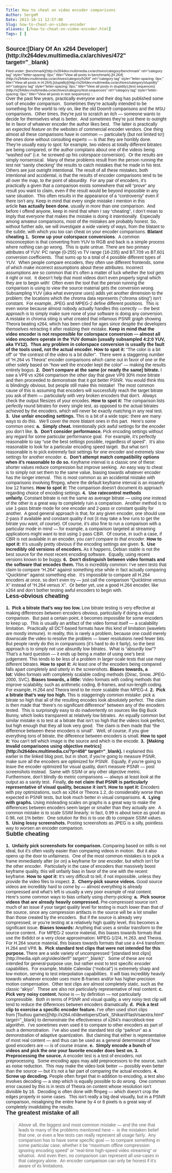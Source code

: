 ```yaml
---
Title: How to cheat on video encoder comparisons
Author: SergeM
Date: 2013-10-11 12:57:00
Slug: how-to-cheat-on-video-encoder
aliases: [/how-to-cheat-on-video-encoder.html]
Tags: [ ]
---
```




<div dir="ltr" style="text-align: left;" trbidi="on"><h3 class="storytitle" id="post-472" style="font-family: 'Lucida Grande', 'Lucida Sans Unicode', 'Trebuchet MS', Verdana, Helvetica, sans-serif; font-size: 1.3em; margin-bottom: 2px; margin-top: 10px; padding-bottom: 0px;">Source:[Diary Of An x264 Developer](http://x264dev.multimedia.cx/archives/472" target="_blank)</h3><h3 class="storytitle" id="post-472" style="font-family: 'Lucida Grande', 'Lucida Sans Unicode', 'Trebuchet MS', Verdana, Helvetica, sans-serif; font-size: 1.3em; margin-bottom: 2px; margin-top: 10px; padding-bottom: 0px;"></h3><div class="meta" style="font-family: 'Lucida Grande', 'Lucida Sans Unicode', 'Trebuchet MS', Verdana, Helvetica, sans-serif; font-size: 0.8em;"><span style="background-color: white;">Filed under:&nbsp;[benchmark](http://x264dev.multimedia.cx/archives/category/benchmark" rel="category tag" style="letter-spacing: 0px;" title="View all posts in benchmark),[H.264](http://x264dev.multimedia.cx/archives/category/h264" rel="category tag" style="letter-spacing: 0px;" title="View all posts in H.264),[stupidity](http://x264dev.multimedia.cx/archives/category/stupidity" rel="category tag" style="letter-spacing: 0px;" title="View all posts in stupidity),[test sequences](http://x264dev.multimedia.cx/archives/category/test-sequences" rel="category tag" style="letter-spacing: 0px;" title="View all posts in test sequences)&nbsp;::</span></div><div class="storycontent" style="font-family: 'Lucida Grande', 'Lucida Sans Unicode', 'Trebuchet MS', Verdana, Helvetica, sans-serif;"><span style="background-color: white;">Over the past few years, practically everyone and their dog has published some sort of encoder comparison.&nbsp; Sometimes they’re actually intended to be something for the world to rely on, like the old Doom9 comparisons and the MSU comparisons.&nbsp; Other times, they’re just to scratch an itch — someone wants to decide for themselves what is better.&nbsp; And sometimes they’re just there to outright lie in favor of whatever encoder the author likes best.&nbsp; The latter is practically an&nbsp;<em>expected feature</em>&nbsp;on the websites of commercial encoder vendors.</span>
<span style="background-color: white;">One thing almost all these comparisons have in common — particularly (but not limited to!) the ones done without consulting experts — is that they are horribly done.&nbsp; They’re usually easy to spot: for example, two videos at totally different bitrates are being compared, or the author complains about one of the videos being “washed out” (i.e. he screwed up his colorspace conversion).&nbsp; Or the results are simply nonsensical.&nbsp; Many of these problems result from the person running the test not “sanity checking” the results to catch mistakes that he made in his test.&nbsp; Others are just outright intentional.</span>
<span style="background-color: white;">The result of all these mistakes, both intentional and accidental, is that the results of encoder comparisons tend to be all over the map, to the point of absurdity.&nbsp; For any pair of encoders, it’s practically a given that a comparison exists somewhere that will “prove” any result you want to claim, even if the result would be beyond impossible in any sane situation.&nbsp; This often results in the appearance of a “controversy” even if there isn’t any.</span>
<span style="background-color: white;">Keep in mind that every single mistake I mention in this article&nbsp;<strong>has actually been done</strong>, usually in more than one comparison.&nbsp; And before I offend anyone, keep in mind that when I say “cheating”, I don’t mean to imply that everyone that makes the mistake is doing it intentionally.&nbsp; Especially among amateur comparisons, most of the mistakes are probably honest.</span>
<span style="background-color: white;">So, without further ado, we will investigate a wide variety of ways, from the blatant to the subtle, with which you too can cheat on your encoder comparisons.</span>
<span style="background-color: white;">
</span><span style="background-color: white;"></span>
<span style="background-color: white;">
</span>
<span style="background-color: white;">
</span><strong>Blatant cheating</strong><span style="background-color: white;"></span>
<span style="background-color: white;"><strong>1.&nbsp; Screw up your colorspace conversions</strong>.&nbsp; A common misconception is that converting from YUV to RGB and back is a simple process where nothing can go wrong.&nbsp; This is quite untrue. There are two primary attributes of YUV: PC range (0-255) vs TV range (16-235) and BT.709 vs BT.601 conversion coefficients.&nbsp; That sums up to a total of 4 possible different types of YUV.&nbsp; When people compare encoders, they often use different frontends, some of which make incorrect assumptions about these attributes.</span>
<span style="background-color: white;">Incorrect assumptions are so common that it’s often a matter of luck whether the tool gets it right or not.&nbsp; It doesn’t help that most videos don’t even properly signal which they are to begin with!&nbsp; Often even the tool that the person running the comparison is using to view the source material gets the conversion wrong.</span>
<span style="background-color: white;">Subsampling YUV (aka what everyone uses) adds yet another dimension to the problem: the locations which the chroma data represents (“chroma siting”) isn’t constant.&nbsp; For example, JPEG and MPEG-2 define different positions.&nbsp; This is even worse because almost nobody actually handles this correctly — the best approach is to simply make sure none of your software is doing any conversion.&nbsp; A mistake in chroma siting is what created that infamous PSNR graph showing Theora beating x264, which has been cited for ages since despite the developers themselves retracting it after realizing their mistake.</span>
<strong style="background-color: white;">Keep in mind that the video encoder is not responsible for colorspace conversion — almost all video encoders operate in the YUV domain (usually subsampled 4:2:0 YUV, aka YV12).&nbsp; Thus any problem in colorspace conversion is usually the fault of the tools used, not the actual encoder.</strong>
<span style="background-color: white;"><strong>How to spot it:&nbsp;</strong>“The color is a bit off” or “the contrast of the video is a bit duller”.&nbsp; There were a staggering number of “H.264 vs Theora” encoder comparisons which came out in favor of one or the other solely based on “how well the encoder kept the color” — making the results entirely bogus.</span>
<span style="background-color: white;"><strong>2.&nbsp; Don’t compare at the same (or nearly the same) bitrate.</strong>&nbsp;I saw a VP8 vs x264 comparison the other day that gave VP8 30% more bitrate and then proceeded to demonstrate that it got better PSNR.<em>&nbsp;</em>You would think this is blindingly obvious, but people still make this mistake!&nbsp; The most common cause of this is assuming that encoders will successfully reach the target bitrate you ask of them — particularly with very broken encoders that don’t.&nbsp; Always check the output filesizes of your encodes.</span>
<span style="background-color: white;"><strong>How to spot it:&nbsp;</strong>The comparison lists perfectly round bitrates for every single test, as opposed to the actual bitrates achieved by the encoders, which will never be exactly matching in any real test.</span>
<span style="background-color: white;"><strong>3.&nbsp; Use unfair encoding settings.&nbsp;</strong>This is a bit of a wide topic: there are many ways to do this.&nbsp; We’ll cover the more blatant ones in this part.&nbsp; Here’s some common ones:</span>
<span style="background-color: white;"><strong>a.&nbsp; Simply cheat.</strong>&nbsp;Intentionally pick awful settings for the encoder you don’t like.</span>
<span style="background-color: white;"><strong>b.&nbsp; Don’t consider performance.</strong>&nbsp;Pick encoding settings without any regard for some particular performance goal.&nbsp; For example, it’s perfectly reasonable to say “use the best settings possible, regardless of speed”.&nbsp; It’s also reasonable to look for a particular encoding speed target.&nbsp; But what isn’t reasonable is to pick extremely fast settings for one encoder and extremely slow settings for another encoder.</span>
<span style="background-color: white;"><strong>c.&nbsp; Don’t attempt match compatibility options when it’s reasonable to do so.</strong>&nbsp;Keyframe interval is a classic one of these: shorter values reduce compression but improve seeking.&nbsp; An easy way to cheat is to simply not set them to the same value, biasing towards whatever encoder has the longer interval.&nbsp; This is most common as an accidental mistake with comparisons involving ffmpeg, where the default keyframe interval is an insanely low 12 frames.</span>
<span style="background-color: white;"><strong>How to spot it:</strong>&nbsp;The comparison doesn’t document its approach regarding choice of encoding settings.</span>
<span style="background-color: white;"><strong>4.&nbsp; Use ratecontrol methods unfairly.</strong>&nbsp;Constant bitrate is not the same as average bitrate — using one instead of the other is a great way to completely ruin a comparison.&nbsp; Another method is to use 1-pass bitrate mode for one encoder and 2-pass or constant quality for another.&nbsp; A good general approach is that, for any given encoder, one should use 2-pass if available and constant quality if not (it may take a few runs to get the bitrate you want, of course).</span>
<span style="background-color: white;">Of course, it’s also fine to run a comparison with a particular mode in mind — for example, a comparison targeted at streaming applications might want to test using 1-pass CBR.&nbsp; Of course, in such a case, if CBR is not available in an encoder, you&nbsp;<em>can’t compare to that encoder</em>.</span>
<span style="background-color: white;"><strong>How to spot it:&nbsp;</strong>It’s usually pretty obvious if the encoding settings are given.</span>
<span style="background-color: white;"><strong>5.&nbsp; Use incredibly old versions of encoders.</strong>&nbsp;As it happens, Debian stable is not the best source for the most recent encoding software.&nbsp; Equally, using recent versions known to be buggy.</span>
<span style="background-color: white;"><strong>6.&nbsp; Don’t distinguish between video formats and the software that encodes them.&nbsp;</strong>This is incredibly common: I’ve seen tests that claim to compare “H.264″ against something else while in fact actually comparing “Quicktime” against something else.&nbsp; It’s impossible to compare all H.264 encoders at once, so don’t even try — just call the comparison “Quicktime versus X” instead of “H.264 versus X”.&nbsp; Or better yet, use a good H.264 encoder, like x264 and don’t bother testing awful encoders to begin with.</span>
<h3 style="font-size: 1.3em; margin-top: 0px; padding-bottom: 0px;"><strong style="background-color: white;">Less-obvious cheating</strong></h3><span style="background-color: white;"><strong>1.&nbsp; Pick a bitrate that’s way too low.</strong>&nbsp;Low bitrate testing is very effective at making differences between encoders obvious, particularly if doing a visual comparison.&nbsp; But past a certain point, it becomes impossible for some encoders to keep up.&nbsp; This is usually an artifact of the video format itself — a scalability limitation.&nbsp; Practically all DCT-based formats have this kind of limitation (wavelets are mostly immune).</span>
<span style="background-color: white;">In reality, this is rarely a problem, because one could merely downscale the video to resolve the problem — lower resolutions need fewer bits.&nbsp; But people rarely do this in comparisons (it’s hard to do it fairly), so the best approach is to simply not use absurdly low bitrates.&nbsp; What is “absurdly low”?&nbsp; That’s a hard question — it ends up being a matter of using one’s best judgement.</span>
<span style="background-color: white;">This tends to be less of a problem in larger-scale tests that use many different bitrates.</span>
<span style="background-color: white;"><strong>How to spot it:&nbsp;</strong>At least one of the encoders being compared falls apart completely and utterly in the screenshots.</span>
<span style="background-color: white;"><strong>Biases towards, a lot:</strong>&nbsp;Video formats with completely scalable coding methods (Dirac, Snow, JPEG-2000, SVC).</span>
<span style="background-color: white;"><strong>Biases towards, a little:&nbsp;</strong>Video formats with coding methods that improve scalability, such as arithmetic coding, B-frames, and run-length coding.&nbsp; For example, H.264 and Theora tend to be more scalable than MPEG-4.</span>
<span style="background-color: white;"><strong>2.&nbsp; Pick a bitrate that’s way too high.</strong>&nbsp;This is staggeringly common mistake: pick a bitrate so high that all of the resulting encodes look absolutely perfect.&nbsp; The claim is then made that “there’s no significant difference” between any of the encoders tested.&nbsp; This is surprisingly easy to do inadvertently on sources like Big Buck Bunny, which looks transparent at relatively low bitrates.&nbsp; An equally common but similar mistake is to test at a bitrate that isn’t so high that the videos look perfect, but high enough that they all look very good.&nbsp; The claim is then made that “the difference between these encoders is small”.&nbsp; Well, of course, if you give everything tons of bitrate, the difference between encoders is small.</span>
<span style="background-color: white;"><strong>How to spot it:&nbsp;</strong>You can’t tell which image is the source and which is the encode.</span>
<span style="background-color: white;"><strong>3.&nbsp;&nbsp;[Making invalid comparisons using objective metrics](http://x264dev.multimedia.cx/?p=458" target="_blank).</strong>&nbsp;I explained this earlier in the linked blog post, but in short, if you’re going to measure PSNR, make sure all the encoders are optimized for PSNR.&nbsp; Equally, if you’re going to leave the encoder optimized for visual quality, don’t measure PSNR — post screenshots instead.&nbsp; Same with SSIM or any other objective metric.&nbsp; Furthermore, don’t blindly do metric comparisons — always at least&nbsp;<em>look&nbsp;</em>at the output as a sanity test.&nbsp; Finally,&nbsp;<strong>do not claim that PSNR is particularly representative of visual quality, because it isn’t.</strong></span>
<span style="background-color: white;"><strong>How to spot it:&nbsp;</strong>Encoders with psy optimizations, such as x264 or Theora 1.2, do considerably worse than expected in PSNR tests, but look much better in visual comparisons.</span>
<span style="background-color: white;"><strong>4.&nbsp; Lying with graphs.</strong>&nbsp;Using misleading scales on graphs is a great way to make the differences between encoders seem larger or smaller than they actually are.&nbsp; A common mistake is to scale SSIM linearly: in fact, 0.99 is about twice as good as 0.98, not 1% better.&nbsp; One solution for this is to use db to compare SSIM values.</span>
<span style="background-color: white;"><strong>5.&nbsp; Using lossy screenshots.&nbsp;</strong>Posting screenshots as JPEG is a silly, pointless way to worsen an encoder comparison.</span>
<h3 style="font-size: 1.3em; margin-top: 0px; padding-bottom: 0px;"><strong style="background-color: white;">Subtle cheating</strong></h3><span style="background-color: white;"><strong>1.&nbsp; Unfairly pick screenshots for comparison.&nbsp;</strong>Comparing based on stills is not ideal, but it’s often vastly easier than comparing videos in motion.&nbsp; But it also opens up the door to unfairness.&nbsp; One of the most common mistakes is to pick a frame immediately after (or on) a keyframe for one encoder, but which isn’t for the other encoder.&nbsp; Particularly in the case of encoders that massively boost keyframe quality, this will unfairly bias in favor of the one with the recent keyframe.</span>
<span style="background-color: white;"><strong>How to spot it:&nbsp;</strong>It’s very difficult to tell, if not impossible, unless they provide the video files to inspect.</span>
<span style="background-color: white;"><strong>2.&nbsp; Cherry-pick source videos.&nbsp;</strong>Good source videos are incredibly hard to come by — almost everything is already compressed and what’s left is usually a very poor example of real content.&nbsp; Here’s some common ways to bias unfairly using cherry-picking:</span>
<span style="background-color: white;"><strong>a.&nbsp; Pick source videos that are already heavily compressed.</strong>&nbsp;Pre-compressed source isn’t much of an issue if your target quality level for testing is much lower than that of the source, since any compression artifacts in the source will be a lot smaller than those created by the encoders.&nbsp; But if the source is already very compressed, or you’re testing at a relatively high quality level, this becomes a significant issue.</span>
<span style="background-color: white;"><strong>Biases towards:&nbsp;</strong>Anything that uses a similar transform to the source content.&nbsp; For MPEG-2 source material, this biases towards formats that use the 8x8dct or a very close approximation: MPEG-1/2/4, H.263, and Theora.&nbsp; For H.264 source material, this biases towards formats that use a 4×4 transform: H.264 and VP8.</span>
<span style="background-color: white;"><strong>b.&nbsp; Pick standard test clips that were not intended for this purpose.</strong>&nbsp;There are a wide variety of uncompressed “[standard test clips](http://media.xiph.org/video/derf/" target="_blank)“.&nbsp; Some of these are not intended for general-purpose use, but rather exist to test specific encoder capabilities.&nbsp; For example, Mobile Calendar (“mobcal”) is extremely sharp and low motion, serving to test interpolation capabilities.&nbsp; It will bias incredibly heavily towards whatever encoder uses more B-frames and/or has higher-precision motion compensation.&nbsp; Other test clips are almost completely static, such as the classic “akiyo”.&nbsp; These are also not particularly representative of real content.</span>
<span style="background-color: white;"><strong>c.&nbsp; Pick very noisy content.&nbsp;</strong>Noise is — by definition — not particularly compressible.&nbsp; Both in terms of PSNR and visual quality, a very noisy test clip will tend to reduce the differences between encoders dramatically.</span>
<span style="background-color: white;"><strong>d.&nbsp; Pick a test clip to exercise a specific encoder feature.</strong>&nbsp;I’ve often used short clips from&nbsp;[Touhou games](http://x264.nl/developers/Dark_Shikari/Flash/saextra.html" target="_blank)&nbsp;to demonstrate the effectiveness of x264′s macroblock-tree algorithm.&nbsp; I’ve sometimes even used it to compare to other encoders as part of such a demonstration.&nbsp; I’ve also used the standard test clip “parkrun” as a demonstration of adaptive quantization.&nbsp; But claiming that either is representative of most real content — and thus can be used as a general determinant of how good encoders are — is of course insane.</span>
<strong style="background-color: white;">e.&nbsp; Simply encode a bunch of videos and pick the one your favorite encoder does best on.</strong>
<span style="background-color: white;"><strong>3.&nbsp; Preprocessing the source.&nbsp;</strong>A encoder test is a test of encoders, not preprocessing.&nbsp; Some encoding apps may add preprocessors to the source, such as noise reduction.&nbsp; This may make the video look better — possibly even better than the source — but it’s not a fair part of comparing the actual encoders.</span>
<span style="background-color: white;"><strong>4.&nbsp; Screw up decoding.</strong>&nbsp;People often forget that in addition to encoding, a test also involves decoding — a step which is equally possible to do wrong.&nbsp; One common error caused by this is in tests of Theora on content whose resolution isn’t divisible by 16.&nbsp; Decoding is often done with ffmpeg — which doesn’t crop the edges properly in some cases.&nbsp; This isn’t really a big deal visually, but in a PSNR comparison, misaligning the entire frame by 4 or 8 pixels is a great way of completely invalidating the results.</span>
<h3 style="font-size: 1.3em; margin-top: 0px; padding-bottom: 0px;"><strong style="background-color: white;">The greatest mistake of all</strong></h3><blockquote class="tr_bq"><span style="background-color: white;">Above all, the biggest and most common mistake — and the one that leads to many of the problems mentioned here –&nbsp; is the mistaken belief that one, or even a few tests can really represent all usage fairly.&nbsp; Any comparison has to have some specific goal — to compare something in some particular case, whether it be “maximum offline compression ignoring encoding speed” or “real-time high-speed video streaming” or whatnot.&nbsp; And even then, no comparison can represent all use-cases in that category alone.&nbsp; An encoder comparison can only be honest if it’s aware of its limitations.</span></blockquote></div></div>
